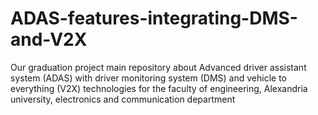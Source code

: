 # ADAS-features-integrating-DMS-and-V2X
Our graduation project main repository about Advanced driver assistant system (ADAS) with driver monitoring system (DMS) and vehicle to everything (V2X) technologies for the faculty of engineering, Alexandria university, electronics and communication department
